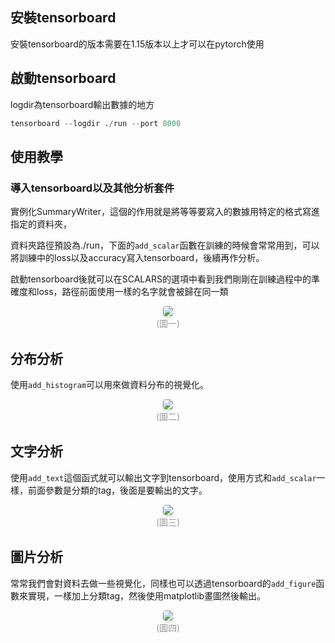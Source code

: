 ## 安裝tensorboard

安裝tensorboard的版本需要在1.15版本以上才可以在pytorch使用

<script src="https://gist.github.com/rgib37190/0b41f5c323b8913870768eab5e048964.js"></script>

## 啟動tensorboard

logdir為tensorboard輸出數據的地方

```python
tensorboard --logdir ./run --port 8000
```

## 使用教學

### 導入tensorboard以及其他分析套件

<script src="https://gist.github.com/rgib37190/2dadaaef4fc7395569b9c29e15d17b5b.js"></script>

實例化SummaryWriter，這個的作用就是將等等要寫入的數據用特定的格式寫進指定的資料夾，

資料夾路徑預設為./run，下面的`add_scalar`函數在訓練的時候會常常用到，可以將訓練中的loss以及accuracy寫入tensorboard，後續再作分析。

<script src="https://gist.github.com/rgib37190/80dcc6b91efaecaa1df06cfa6d94a3a3.js"></script>

啟動tensorboard後就可以在SCALARS的選項中看到我們剛剛在訓練過程中的準確度和loss，路徑前面使用一樣的名字就會被歸在同一類

<center>
    <img style="border-radius: 0.3125em;
    box-shadow: 0 2px 4px 0 rgba(34,36,38,.12),0 2px 10px 0 rgba(34,36,38,.08);" 
    src="../assets/images/tensorboard/scalar.png">
    <br>
    <div style="color:orange; border-bottom: 0px solid #d9d9d9;
    display: inline-block;
    color: #999;
    padding: 1px;">(圖一)</div>
</center>

## 分布分析

使用`add_histogram`可以用來做資料分布的視覺化。

<script src="https://gist.github.com/rgib37190/7ac1507139a13949f41aa9fb884552ed.js"></script>

<center>
    <img style="border-radius: 0.3125em;
    box-shadow: 0 2px 4px 0 rgba(34,36,38,.12),0 2px 10px 0 rgba(34,36,38,.08);" 
    src="../assets/images/tensorboard/model.png">
    <br>
    <div style="color:orange; border-bottom: 0px solid #d9d9d9;
    display: inline-block;
    color: #999;
    padding: 1px;">(圖二)</div>
</center>


## 文字分析

使用`add_text`這個函式就可以輸出文字到tensorboard，使用方式和`add_scalar`一樣，前面參數是分類的tag，後面是要輸出的文字。

<script src="https://gist.github.com/rgib37190/8d14bcadbcc9b0eb6464c65e2e4e6d4c.js"></script>

<center>
    <img style="border-radius: 0.3125em;
    box-shadow: 0 2px 4px 0 rgba(34,36,38,.12),0 2px 10px 0 rgba(34,36,38,.08);" 
    src="../assets/images/tensorboard/text.png">
    <br>
    <div style="color:orange; border-bottom: 0px solid #d9d9d9;
    display: inline-block;
    color: #999;
    padding: 1px;">(圖三)</div>
</center>

## 圖片分析

常常我們會對資料去做一些視覺化，同樣也可以透過tensorboard的`add_figure`函數來實現，一樣加上分類tag，然後使用matplotlib畫圖然後輸出。

<script src="https://gist.github.com/rgib37190/3a25a7992d5908871559a4f82d7bbe36.js"></script>

<center>
    <img style="border-radius: 0.3125em;
    box-shadow: 0 2px 4px 0 rgba(34,36,38,.12),0 2px 10px 0 rgba(34,36,38,.08);" 
    src="../assets/images/tensorboard/image.png">
    <br>
    <div style="color:orange; border-bottom: 0px solid #d9d9d9;
    display: inline-block;
    color: #999;
    padding: 1px;">(圖四)</div>
</center>